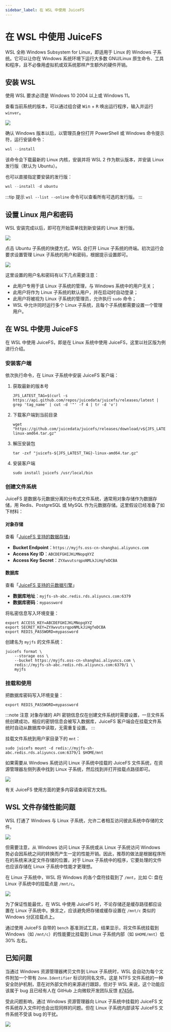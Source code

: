 ```yaml
---
sidebar_label: 在 WSL 中使用 JuiceFS
---
```


# 在 WSL 中使用 JuiceFS

WSL 全称 Windows Subsystem for Linux，即适用于 Linux 的 Windows 子系统。它可以让你在 Windows 系统环境下运行大多数 GNU/Linux 原生命令、工具和程序，且不必像用虚拟机或双系统那样产生额外的硬件开销。

## 安装 WSL

使用 WSL 要求必须是 Windows 10 2004 以上或 Windows 11。

查看当前系统的版本，可以通过组合键 <kbd>Win</kbd> + <kbd>R</kbd> 唤出运行程序，输入并运行 `winver`。

![](../images/wsl/winver.png)

确认 Windows 版本以后，以管理员身份打开 PowerShell 或 Windows 命令提示符，运行安装命令：

```powershell
wsl --install
```

该命令会下载最新的 Linux 内核，安装并将 WSL 2 作为默认版本，并安装 Linux 发行版（默认为 Ubuntu）。

也可以直接指定要安装的发行版：

```powershell
wsl --install -d ubuntu
```

:::tip 提示
`wsl --list --online`  命令可以查看所有可选的发行版。
:::

## 设置 Linux 用户和密码

WSL 安装完成以后，即可在开始菜单找到新安装的 Linux 发行版。

![](../images/wsl/startmenu.png)

点击 Ubuntu 子系统的快捷方式，WSL 会打开 Linux 子系统的终端。初次运行会要求设置管理 Linux 子系统的用户和密码，根据提示设置即可。

![](../images/wsl/init.png)

这里设置的用户名和密码有以下几点需要注意：

- 此用户专用于该 Linux 子系统的管理，与 Windows 系统中的用户无关；
- 此用户将作为 Linux 子系统的默认用户，并在启动时自动登录；
- 此用户将被视为 Linux 子系统的管理员，允许执行 `sudo` 命令；
- WSL 中允许同时运行多个 Linux 子系统，且每个子系统都需要设置一个管理用户。

## 在 WSL 中使用 JuiceFS

在 WSL 中使用 JuiceFS，即是在 Linux 系统中使用 JuiceFS，这里以社区版为例进行介绍。

### 安装客户端

依次执行命令，在 Linux 子系统中安装 JuiceFS 客户端：

1. 获取最新的版本号

   ```shell
   JFS_LATEST_TAG=$(curl -s https://api.github.com/repos/juicedata/juicefs/releases/latest | grep 'tag_name' | cut -d '"' -f 4 | tr -d 'v')
   ```

2. 下载客户端到当前目录

   ```shell
   wget "https://github.com/juicedata/juicefs/releases/download/v${JFS_LATEST_TAG}/juicefs-${JFS_LATEST_TAG}-linux-amd64.tar.gz"
   ```

3. 解压安装包

   ```shell
   tar -zxf "juicefs-${JFS_LATEST_TAG}-linux-amd64.tar.gz"
   ```

4. 安装客户端

   ```shell
   sudo install juicefs /usr/local/bin
   ```

### 创建文件系统

JuiceFS 是数据与元数据分离的分布式文件系统，通常用对象存储作为数据存储，用 Redis、PostgreSQL 或 MySQL 作为元数据存储。这里假设已经准备了如下材料：

#### 对象存储

查看「[JuiceFS 支持的数据存储](../guide/how_to_set_up_object_storage.md)」

- **Bucket Endpoint**：`https://myjfs.oss-cn-shanghai.aliyuncs.com`
- **Access Key ID**：`ABCDEFGHIJKLMNopqXYZ`
- **Access Key Secret**：`ZYXwvutsrqpoNMLkJiHgfeDCBA`

#### 数据库

查看「[JuiceFS 支持的元数据引擎](../guide/how_to_set_up_metadata_engine.md)」

- **数据库地址**：`myjfs-sh-abc.redis.rds.aliyuncs.com:6379`
- **数据库密码**：`mypassword`

将私密信息写入环境变量：

```shell
export ACCESS_KEY=ABCDEFGHIJKLMNopqXYZ
export SECRET_KEY=ZYXwvutsrqpoNMLkJiHgfeDCBA
export REDIS_PASSWORD=mypassword
```

创建名为 `myjfs` 的文件系统：

```shell
juicefs format \
    --storage oss \
    --bucket https://myjfs.oss-cn-shanghai.aliyuncs.com \
    redis://myjfs-sh-abc.redis.rds.aliyuncs.com:6379/1 \
    myjfs
```

### 挂载和使用

把数据库密码写入环境变量：

```shell
export REDIS_PASSWORD=mypassword
```

:::note 注意
对象存储的 API 密钥信息仅在创建文件系统时需要设置，一旦文件系统创建成功，相应的密钥信息会被写入数据库，JuiceFS 客户端会在挂载文件系统时自动从数据库中读取，无需重复设置。
:::

挂载文件系统到用户家目录下的 `mnt`：

```shell
sudo juicefs mount -d redis://myjfs-sh-abc.redis.rds.aliyuncs.com:6379/1 $HOME/mnt
```

如果需要从 Windows 系统访问 Linux 子系统中挂载的 JuiceFS 文件系统，在资源管理器左侧列表中找到 Linux 子系统，然后找到并打开挂载点路径即可。

![](../images/wsl/access-jfs-from-win.png)

有关 JuiceFS 使用方面的更多内容请查阅官方文档。

## WSL 文件存储性能问题

WSL 打通了 Windows 与 Linux 子系统，允许二者相互访问彼此系统中存储的文件。

![](../images/wsl/windows-to-linux.png)

但需要注意，从 Windows 访问 Linux 子系统或从 Linux 子系统访问 Windows 势必会因系统之间的转换而产生一定的性能开销。因此，推荐的做法是根据程序所在的系统来决定文件存储的位置，对于 Linux 子系统中的程序，它要处理的文件也应该存储在 Linux 子系统中性能才更理想。

在 Linux 子系统中，WSL 将 Windows 的各个盘符挂载到了 `/mnt`，比如 C: 盘在 Linux 子系统中的挂载点是 `/mnt/c`。

![](../images/wsl/mount-point.png)

为了保证性能最优，在 WSL 中使用 JuiceFS 时，不论存储还是缓存路径都应设置在 Linux 子系统中。换言之，应该避免把存储或缓存设置在 `/mnt/c` 类似的 Windows 分区挂载点上。

通过使用 JuiceFS 自带的 `bench` 基准测试工具，结果显示，将文件系统挂载到 Windows（如 `/mnt/c`）的性能要比挂载到 Linux 子系统内部（如 `$HOME/mnt`）低 30% 左右。

## 已知问题

当通过 Windows 资源管理器拷贝文件到 Linux 子系统时，WSL 会自动为每个文件附加一个带有 `Zone.Identifier` 标识的同名文件。这是 NTFS 文件系统的一种安全防护机制，意在对外部文件的来源进行跟踪，但对于 WSL 来说，这个功能应该属于 bug 且已经有人在 GitHub 上向微软开发团队反馈 [#7456](https://github.com/microsoft/WSL/issues/7456)。

受此问题影响，通过 Windows 资源管理器向 Linux 子系统中挂载的 JuiceFS 文件系统存入文件时也会出现同样的问题。但在 Linux 子系统内部读写 JuiceFS 文件系统不受该 bug 的干扰。

![](../images/wsl/zone-identifier.png)
